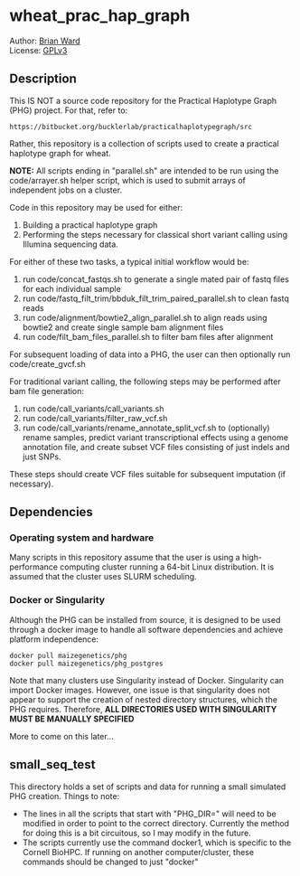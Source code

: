 # wheat_prac_hap_graph

Author: [Brian Ward](https://brianpward.net/)  
License: [GPLv3](https://opensource.org/licenses/GPL-3.0)

## Description

This IS NOT a source code repository for the Practical Haplotype Graph (PHG) 
project. For that, refer to:

    https://bitbucket.org/bucklerlab/practicalhaplotypegraph/src

Rather, this repository is a collection of scripts used to create a practical 
haplotype graph for wheat.

**NOTE:** All scripts ending in "parallel.sh" are intended to be run using the
code/arrayer.sh helper script, which is used to submit arrays of independent jobs
on a cluster. 

Code in this repository may be used for either:

1. Building a practical haplotype graph
2. Performing the steps necessary for classical short variant calling
using Illumina sequencing data.

For either of these two tasks, a typical initial workflow would be:

1. run code/concat_fastqs.sh to generate a single mated pair of fastq files for
each individual sample
2. run code/fastq_filt_trim/bbduk_filt_trim_paired_parallel.sh to clean fastq reads
3. run code/alignment/bowtie2_align_parallel.sh to align reads using bowtie2 and create
single sample bam alignment files
4. run code/filt_bam_files_parallel.sh to filter bam files after alignment

For subsequent loading of data into a PHG, the user can then optionally run
code/create_gvcf.sh

For traditional variant calling, the following steps may be performed after bam file
generation:

1. run code/call_variants/call_variants.sh
2. run code/call_variants/filter_raw_vcf.sh
3. run code/call_variants/rename_annotate_split_vcf.sh to (optionally) rename samples,
predict variant transcriptional effects using a genome annotation file, and create subset 
VCF files consisting of just indels and just SNPs.

These steps should create VCF files suitable for subsequent imputation (if necessary).

## Dependencies

### Operating system and hardware

Many scripts in this repository assume that the user is using a high-performance
computing cluster running a 64-bit Linux distribution. It is assumed that the cluster uses
SLURM scheduling.

### Docker or Singularity

Although the PHG can be installed from source, it is designed to be used through
a docker image to handle all software dependencies and achieve platform
independence: 

```
docker pull maizegenetics/phg
docker pull maizegenetics/phg_postgres
```

Note that many clusters use Singularity instead of Docker. Singularity
can import Docker images. However, one issue is that singularity does not appear to
support the creation of nested directory structures, which the PHG requires. Therefore,
**ALL DIRECTORIES USED WITH SINGULARITY MUST BE MANUALLY SPECIFIED**

More to come on this later...

## small_seq_test

This directory holds a set of scripts and data for running a small simulated PHG
creation. Things to note:

* The lines in all the scripts that start with "PHG_DIR=" will need to be modified
in order to point to the correct directory. Currently the method for doing this is
a bit circuitous, so I may modify in the future.
* The scripts currently use the command docker1, which is specific to the Cornell
BioHPC. If running on another computer/cluster, these commands should be changed to
just "docker"
